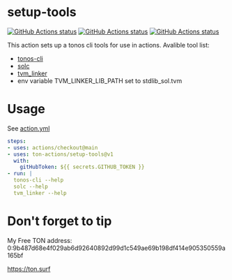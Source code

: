 # setup-tools

<p align="left">
  <a href="https://github.com/ton-actions/setup-tools"><img alt="GitHub Actions status" src="https://github.com/ton-actions/setup-tools/workflows/Main%20workflow/badge.svg"></a>
  <a href="https://github.com/ton-actions/build-solc"><img alt="GitHub Actions status" src="https://github.com/ton-actions/build-solc/workflows/Build%20and%20release%20solidity%20compiler/badge.svg"></a>
  <a href="https://github.com/ton-actions/build-tvm-linker"><img alt="GitHub Actions status" src="https://github.com/ton-actions/build-tvm-linker/workflows/Build%20and%20release%20TVM-Linker/badge.svg"></a>
</p>

This action sets up a tonos cli tools for use in actions.
Avalible tool list:

- [tonos-cli](https://github.com/tonlabs/tonos-cli) 
- [solc](https://github.com/tonlabs/TON-Solidity-Compiler) 
- [tvm_linker](https://github.com/tonlabs/TVM-linker) 
- env variable TVM_LINKER_LIB_PATH set to stdlib_sol.tvm

# Usage

See [action.yml](action.yml)

```yaml
steps:
- uses: actions/checkout@main
- uses: ton-actions/setup-tools@v1
  with:
    gitHubToken: ${{ secrets.GITHUB_TOKEN }}
- run: |
  tonos-cli --help
  solc --help
  tvm_linker --help
```

# Don't forget to tip

My Free TON address: 
0:9b487d68e4f029ab6d92640892d99d1c549ae69b198df414e905350559a165bf

https://ton.surf
